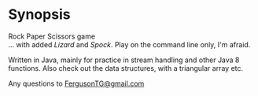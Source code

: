 # Synopsis

Rock Paper Scissors game   
... with added *Lizard* and *Spock*. Play on the command line only, I'm afraid. 

Written in Java, mainly for practice in stream handling and other Java 8 functions. Also check out the data structures, with a triangular array etc. 

Any questions to [FergusonTG@gmail.com](mailto:FergusonTG@gmail.com)


